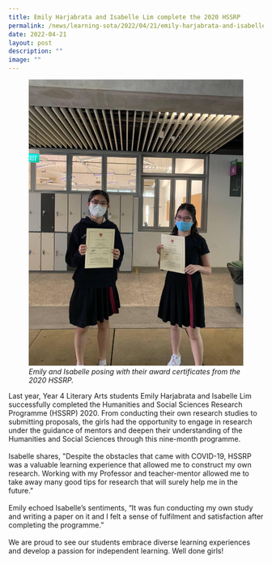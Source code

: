 ```yaml
---
title: Emily Harjabrata and Isabelle Lim complete the 2020 HSSRP
permalink: /news/learning-sota/2022/04/21/emily-harjabrata-and-isabelle-lim-complete-the-2020-hssrp/
date: 2022-04-21
layout: post
description: ""
image: ""
---
```

<figure>
<img src="/images/emily-and-isabelle-posing-with-their-award-certificates.jpg">
	<figcaption><i>Emily and Isabelle posing with their award certificates from the 2020 HSSRP.</i></figcaption>
</figure>

Last year, Year 4 Literary Arts students Emily Harjabrata and Isabelle Lim successfully completed the Humanities and Social Sciences Research Programme (HSSRP) 2020. From conducting their own research studies to submitting proposals, the girls had the opportunity to engage in research under the guidance of mentors and deepen their understanding of the Humanities and Social Sciences through this nine-month programme.  
&nbsp;  
Isabelle shares, "Despite the obstacles that came with COVID-19, HSSRP was a valuable learning experience that allowed me to construct my own research. Working with my Professor and teacher-mentor allowed me to take away many good tips for research that will surely help me in the future."  
&nbsp;  
Emily echoed Isabelle’s sentiments, “It was fun conducting my own study and writing a paper on it and I felt a sense of fulfilment and satisfaction after completing the programme.”  
&nbsp;  
We are proud to see our students embrace diverse learning experiences and develop a passion for independent learning. Well done girls!